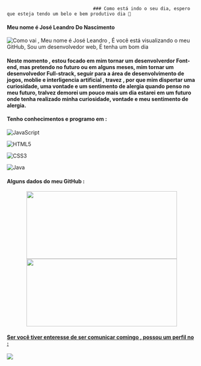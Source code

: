                                     ### Como está indo o seu dia, espero que esteja tendo um belo e bem produtivo dia 👋
             
#### Meu nome é José Leandro Do Nascimento 

![Como vai , Meu nome é José Leandro , É você está visualizando o meu GitHub, Sou um desenvolvedor web, É tenha um bom dia](https://user-images.githubusercontent.com/104599482/198881700-1db56bd5-726f-4d73-a9aa-76ce394622ea.gif)


#### Neste momento , estou focado em mim tornar um desenvolverdor Font-end, mas pretendo no futuro ou em alguns meses, mim tornar um desenvolvedor Full-strack, seguir para a área de desenvolvimento de  jogos, moblie e interligencia artificial , travez , por que mim dispertar uma curiosidade, uma vontade e um sentimento de alergia quando penso no meu futuro, tralvez demorei um pouco mais um dia estarei em um futuro onde tenha realizado minha curiosidade, vontade e meu sentimento de alergia.


#### Tenho conhecimentos e programo em :
  

   ![JavaScript](https://img.shields.io/badge/javascript-%23323330.svg?style=for-the-badge&logo=javascript&logoColor=%23F7DF1E)

   ![HTML5](https://img.shields.io/badge/html5-%23E34F26.svg?style=for-the-badge&logo=html5&logoColor=white)  
   
   ![CSS3](https://img.shields.io/badge/css3-%231572B6.svg?style=for-the-badge&logo=css3&logoColor=white)
    

   ![Java](https://img.shields.io/badge/java-%23ED8B00.svg?style=for-the-badge&logo=java&logoColor=white)
    
    
#### Alguns dados do meu GitHub :

<div align="center">
  <a href="https://github.com/Joseleandro7i">
  <img height="180em" width="400em" src="https://github-readme-stats.vercel.app/api?username=Joseleandro7i&show_icons=true&theme=tokyonight&include_all_commits=true&count_private=true"/>
       <img height="180em"  width="400em" src="https://github-readme-stats.vercel.app/api/top-langs/?username=Joseleandro7i&layout=compact&langs_count=7&theme=tokyonight"/>
</div>
 

#### Ser você tiver enteresse de ser comunicar comingo , possou um perfil no :
<a href="https://www.linkedin.com/in/jos%C3%A9-leandro-do-nascimento-desenvolvedor/" target="_blank"><img src="https://img.shields.io/badge/-LinkedIn-%230077B5?style=for-the-badge&logo=linkedin&logoColor=white" target="_blank"></a> 
